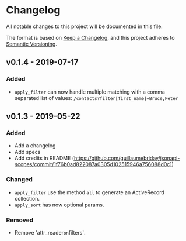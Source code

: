 # Changelog
All notable changes to this project will be documented in this file.

The format is based on [Keep a Changelog](https://keepachangelog.com/en/1.0.0/),
and this project adheres to [Semantic Versioning](https://semver.org/spec/v2.0.0.html).

## v0.1.4 - 2019-07-17
### Added
- `apply_filter` can now handle multiple matching with a comma separated list of values: `/contacts?filter[first_name]=Bruce,Peter`

## v0.1.3 - 2019-05-22
### Added
- Add a changelog
- Add specs
- Add credits in README (https://github.com/guillaumebriday/jsonapi-scopes/commit/1f76b0ad822087a0305d102515946a756088d0c1)

### Changed
- `apply_filter` use the method `all` to generate an ActiveRecord collection.
- `apply_sort` has now optional params.

### Removed
- Remove 'attr_reader` on `filters`.
